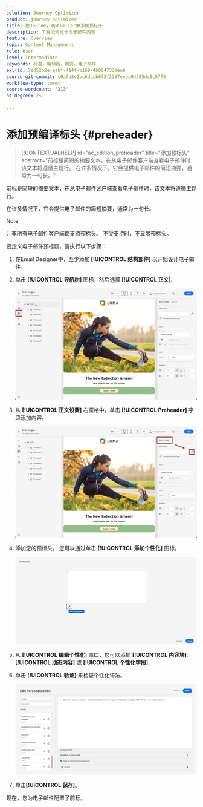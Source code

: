 ```yaml
---
solution: Journey Optimizer
product: journey optimizer
title: 在Journey Optimizer中添加预标头
description: 了解如何设计电子邮件内容
feature: Overview
topic: Content Management
role: User
level: Intermediate
keywords: 标题，编辑器，摘要，电子邮件
exl-id: 7ed52b2e-eabf-414f-b169-4b004733dea9
source-git-commit: c0afa3e2bc6dbcb0f2f2357eebc04285de8c5773
workflow-type: tm+mt
source-wordcount: '213'
ht-degree: 2%

---
```


# 添加预编译标头 {#preheader}

>[!CONTEXTUALHELP]
>id="ac_edition_preheader"
>title="添加预标头"
>abstract="前标是简短的摘要文本，在从电子邮件客户端查看电子邮件时，该文本将遵循主题行。 在许多情况下，它会提供电子邮件的简短摘要，通常为一句长。"

前标是简短的摘要文本，在从电子邮件客户端查看电子邮件时，该文本将遵循主题行。

在许多情况下，它会提供电子邮件的简短摘要，通常为一句长。

>[!NOTE]
>
>并非所有电子邮件客户端都支持预标头。 不受支持时，不显示预标头。

要定义电子邮件预标题，请执行以下步骤：

1. 在Email Designer中，至少添加 **[!UICONTROL 结构部件]** 以开始设计电子邮件。

1. 单击 **[!UICONTROL 导航树]** 图标，然后选择 **[!UICONTROL 正文]**.

   ![](assets/preheader_body.png)

1. 从 **[!UICONTROL 正文设置]** 右窗格中，单击 **[!UICONTROL Preheader]** 字段添加内容。

   ![](assets/preheader_body_settings.png)

1. 添加您的预标头。 您可以通过单击 **[!UICONTROL 添加个性化]** 图标。

   ![](assets/preheader_3.png)

1. 从 **[!UICONTROL 编辑个性化]** 窗口，您可以添加 **[!UICONTROL 内容块]**, **[!UICONTROL 动态内容]** 或 **[!UICONTROL 个性化字段]**.

1. 单击 **[!UICONTROL 验证]** 来检查个性化语法。

   ![](assets/preheader_4.png)

1. 单击&#x200B;**[!UICONTROL 保存]**。

现在，您为电子邮件配置了前标。
